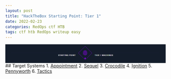 ```yaml
---
layout: post
title: "HackTheBox Starting Point: Tier 1"
date: 2022-02-23
categories: RedOps ctf HTB
tags: ctf htb RedOps writeup easy
---
```

<img src='/assets/img/ctf/htb/sp/tier1/tier1banner.PNG' style='display:block;' >
## Target Systems
1. <a href='https://opfor-haunter.github.io/posts/HTB-SP-T1-Appointment/'>Appointment</a>
2. <a href='https://opfor-haunter.github.io/posts/HTB-SP-T1-Sequel/'>Sequel</a>
3. <a href='https://opfor-haunter.github.io/posts/HTB-SP-T1-Crocodile'>Crocodile</a>
4. <a href='https://opfor-haunter.github.io/posts/HTB-SP-T1-Ignition'>Ignition</a>
5. <a href='https://opfor-haunter.github.io/posts/HTB-SP-T1-Pennyworth'>Pennyworth</a>
6. <a href='https://opfor-haunter.github.io/posts/HTB-SP-T1-Tactics'>Tactics</a>
